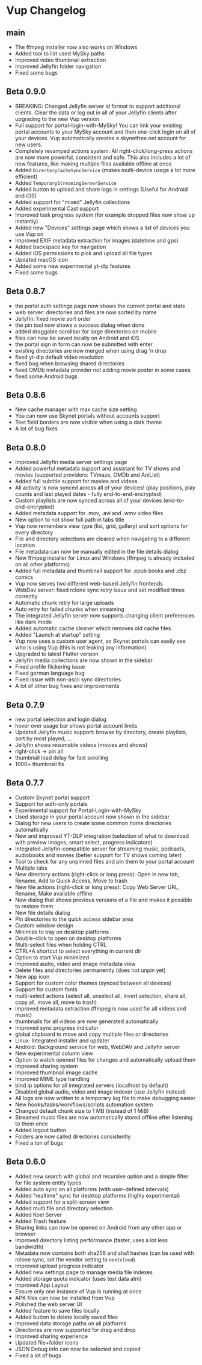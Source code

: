# Vup Changelog

## main

- The ffmpeg installer now also works on Windows
- Added tool to list used MySky paths
- Improved video thumbnail extraction
- Improved Jellyfin folder navigation
- Fixed some bugs

## Beta 0.9.0

- BREAKING: Changed Jellyfin server id format to support additional clients. Clear the data or log out in all of your Jellyfin clients after upgrading to the new Vup version.
- Full support for portal-login-with-MySky! You can link your existing portal accounts to your MySky account and then one-click login on all of your devices. Vup automatically creates a skynetfree.net account for new users.
- Completely revamped actions system: All right-click/long-press actions are now more powerful, consistent and safe. This also includes a lot of new features, like making multiple files available offline at once
- Added `DirectoryCacheSyncService` (makes multi-device usage a lot more efficient)
- Added `TemporaryStreamingServerService`
- Added button to upload and share logs in settings (Useful for Android and iOS)
- Added support for "mixed" Jellyfin collections
- Added experimental Cast support
- Improved task progress system (for example dropped files now show up instantly)
- Added new "Devices" settings page which shows a list of devices you use Vup on
- Improved EXIF metadata extraction for images (datetime and gps)
- Added backspace key for navigation
- Added iOS permissions to pick and upload all file types
- Updated macOS icon
- Added some new experimental yt-dlp features
- Fixed some bugs

## Beta 0.8.7

- the portal auth settings page now shows the current portal and stats
- web server: directories and files are now sorted by name
- Jellyfin: fixed movie sort order
- the pin tool now shows a success dialog when done
- added draggable scrollbar for large directories on mobile
- files can now be saved locally on Android and iOS
- the portal sign in form can now be submitted with enter
- existing directories are now merged when using drag 'n drop
- fixed yt-dlp default video resolution
- fixed bug when browsing shared directories
- fixed OMDb metadata provider not adding movie poster in some cases
- fixed some Android bugs

## Beta 0.8.6

- New cache manager with max cache size setting
- You can now use Skynet portals without accounts support
- Text field borders are now visible when using a dark theme
- A lot of bug fixes

## Beta 0.8.0

- Improved Jellyfin media server settings page
- Added powerful metadata support and assistant for TV shows and movies (supported providers: TVmaze, OMDb and AniList)
- Added full subtitle support for movies and videos
- All activity is now synced across all of your devices! (play positions, play counts and last played dates - fully end-to-end-encrypted)
- Custom playlists are now synced across all of your devices (end-to-end-encrypted)
- Added metadata support for .mov, .avi and .wmv video files
- New option to not show full path in tabs title
- Vup now remembers view type (list, grid, gallery) and sort options for every directory
- File and directory selections are cleared when navigating to a different location
- File metadata can now be manually edited in the file details dialog
- New ffmpeg installer for Linux and Windows (ffmpeg is already included on all other platforms)
- Added full metadata and thumbnail support for .epub books and .cbz comics
- Vup now serves two different web-based Jellyfin frontends
- WebDav server: fixed rclone sync retry issue and set modified times correctly
- Automatic chunk retry for large uploads
- Auto retry for failed chunks when streaming
- The integrated Jellyfin server now supports changing client preferences like dark mode
- Added automatic cache cleaner which removes old cache files
- Added "Launch at startup" setting
- Vup now uses a custom user agent, so Skynet portals can easily see who is using Vup (this is not leaking any information)
- Upgraded to latest Flutter version
- Jellyfin media collections are now shown in the sidebar
- Fixed profile flickering issue
- Fixed german language bug
- Fixed issue with non-ascii sync directories
- A lot of other bug fixes and improvements

## Beta 0.7.9

- new portal selection and login dialog
- hover over usage bar shows portal account limits
- Updated Jellyfin music support: browse by directory, create playlists, sort by most played, ...
- Jellyfin shows resumable videos (movies and shows)
- right-click -> pin all
- thumbnail load delay for fast scrolling
- 1000+ thumbnail fix

## Beta 0.7.7

- Custom Skynet portal support
- Support for auth-only portals
- Experimental support for Portal-Login-with-MySky
- Used storage in your portal account now shown in the sidebar
- Dialog for new users to create some common home directories automatically
- New and improved YT-DLP integration (selection of what to download with preview images, smart select, progress indicators)
- Integrated Jellyfin-compatible server for streaming music, podcasts, audiobooks and movies (better support for TV shows coming later)
- Tool to check for any unpinned files and pin them to your portal account
- Multiple tabs
- New directory actions (right-click or long press): Open in new tab, Rename, Add to Quick Access, Move to trash
- New file actions (right-click or long press): Copy Web Server URL, Rename, Make available offline
- New dialog that shows previous versions of a file and makes it possible to restore them
- New file details dialog
- Pin directories to the quick access sidebar area
- Custom window design
- Minimize to tray on desktop platforms
- Double-click to open on desktop platforms
- Multi-select files when holding CTRL
- CTRL+A shortcut to select everything in current dir
- Option to start Vup minimized
- Improved audio, video and image metadata view
- Delete files and directories permanently (does not unpin yet)
- New app icon
- Support for custom color themes (synced between all devices)
- Support for custom fonts
- multi-select actions (select all, unselect all, invert selection, share all, copy all, move all, move to trash)
- improved metadata extraction (ffmpeg is now used for all videos and music)
- thumbnails for all videos are now generated automatically
- Improved sync progress indicator
- global clipboard to move and copy multiple files or directories
- Linux: Integrated installer and updater
- Android: Background service for web, WebDAV and Jellyfin server
- New experimental column view
- Option to watch opened files for changes and automatically upload them
- Improved sharing system
- Improved thumbnail image cache
- Improved MIME type handling
- bind ip options for all integrated servers (localhost by default)
- Disabled global audio, video and image indexer (use Jellyfin instead)
- All logs are now written to a temporary log file to make debugging easier
- New hooks/tasks/workflows/scripts automation system
- Changed default chunk size to 1 MB (instead of 1 MiB)
- Streamed music files are now automatically stored offline after listening to them once
- Added logout button
- Folders are now called directories consistently
- Fixed a ton of bugs


## Beta 0.6.0

- Added new search with global and recursive option and a simple filter for file system entity types
- Added auto sync on all platforms (with user-defined intervals)
- Added "realtime" sync for desktop platforms (highly experimental)
- Added support for a split-screen view
- Added multi file and directory selection
- Added Koel Server
- Added Trash feature
- Sharing links can now be opened on Android from any other app or browser
- Improved directory listing performance (faster, uses a lot less bandwidth)
- Metadata now contains both sha256 and sha1 hashes (can be used with rclone sync, set the vendor setting to `nextcloud`)
- Improved upload progress indicator
- Added new settings page to manage media file indexes
- Added storage quota indicator (uses test data atm)
- Improved App Layout
- Ensure only one instance of Vup is running at once
- APK files can now be installed from Vup
- Polished the web server UI
- Added feature to save files locally
- Added button to delete locally saved files
- Improved data storage paths on all platforms
- Directories are now supported for drag and drop
- Improved sharing experience
- Updated file+folder icons
- JSON Debug info can now be selected and copied
- Fixed a lot of bugs
